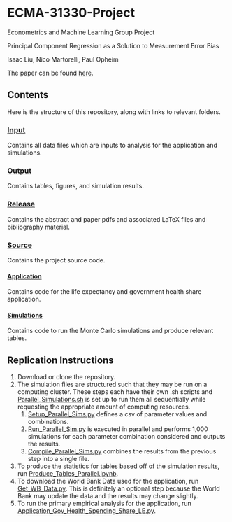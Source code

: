 # ECMA-31330-Project

Econometrics and Machine Learning Group Project

Principal Component Regression as a Solution to Measurement Error Bias

Isaac Liu, Nico Martorelli, Paul Opheim

The paper can be found [here](Release/PCR_and_Measurement_Error.pdf).

## Contents

Here is the structure of this repository, along with links to relevant folders.

### [Input](Input)

Contains all data files which are inputs to analysis for the application and simulations.

### [Output](Output)

Contains tables, figures, and simulation results.

### [Release](Release)

Contains the abstract and paper pdfs and associated LaTeX files and bibliography material.

### [Source](Source)

Contains the project source code.

#### [Application](Source/Application)

Contains code for the life expectancy and government health share application.

#### [Simulations](Source/Simulations)

Contains code to run the Monte Carlo simulations and produce relevant tables.

## Replication Instructions

1. Download or clone the repository.
2. The simulation files are structured such that they may be run on a computing cluster. These steps each have their own .sh scripts and [Parallel_Simulations.sh](Source/Simulations/Parallel_Simulations.sh) is set up to run them all sequentially while requesting the appropriate amount of computing resources.
   1. [Setup_Parallel_Sims.py](Source/Simulations/Setup_Parallel_Sims.py) defines a csv of parameter values and combinations.
   2. [Run_Parallel_Sim.py](Source/Simulations/Run_Parallel_Sim.py) is executed in parallel and performs 1,000 simulations for each parameter combination considered and outputs the results.
   3. [Compile_Parallel_Sims.py](Source/Simulations/Compile_Parallel_Sims.py) combines the results from the previous step into a single file.
3. To produce the statistics for tables based off of the simulation results, run [Produce_Tables_Parallel.ipynb](Source/Simulations/Produce_Tables_Parallel.ipynb).
4. To download the World Bank Data used for the application, run [Get_WB_Data.py](Source/Application/Get_WB_Data.py). This is definitely an optional step because the World Bank may update the data and the results may change slightly.
5. To run the primary empirical analysis for the application, run [Application_Gov_Health_Spending_Share_LE.py](Source/Application/Application_Gov_Health_Spending_Share_LE.py).
